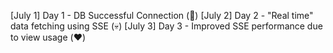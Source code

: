 [July 1] Day 1 - DB Successful Connection (:rofl:)
[July 2] Day 2 - "Real time" data fetching using SSE (:skull:)
[July 3] Day 3 - Improved SSE performance due to view usage (:heart:)